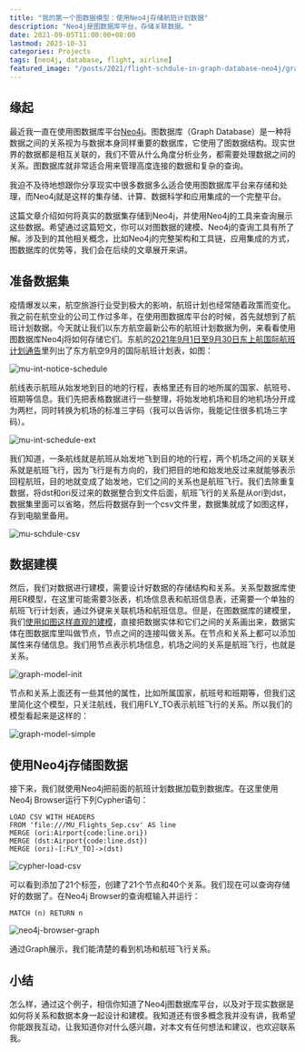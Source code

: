 ```yaml
---
title: "我的第一个图数据模型：使用Neo4j存储航班计划数据"
description: "Neo4j是图数据库平台，存储关联数据。"
date: 2021-09-05T11:00:00+08:00
lastmod: 2023-10-31
categories: Projects
tags: [neo4j, database, flight, airline]
featured_image: "/posts/2021/flight-schdule-in-graph-database-neo4j/graph-db-bg.jpg"
---
```


## 缘起

最近我一直在使用图数据库平台[Neo4j](https://neo4j.com)。图数据库（Graph Database）是一种将数据之间的关系视为与数据本身同样重要的数据库，它使用了图数据结构。现实世界的数据都是相互关联的，我们不管从什么角度分析业务，都需要处理数据之间的关系。图数据库就非常适合用来管理高度连接的数据和复杂的查询。

我迫不及待地想跟你分享现实中很多数据多么适合使用图数据库平台来存储和处理，而Neo4j就是这样的集存储、计算、数据科学和应用集成的一个完整平台。

这篇文章介绍如何将真实的数据集存储到Neo4j，并使用Neo4j的工具来查询展示这些数据。希望通过这篇短文，你可以对图数据的建模、Neo4j的查询工具有所了解。涉及到的其他相关概念，比如Neo4j的完整架构和工具链，应用集成的方式，图数据库的优势等，我们会在后续的文章展开来讲。

## 准备数据集

疫情爆发以来，航空旅游行业受到极大的影响，航班计划也经常随着政策而变化。我之前在航空业的公司工作过多年，在使用图数据库平台的时候，首先就想到了航班计划数据。今天就让我们以东方航空最新公布的航班计划数据为例，来看看使用图数据库Neo4j将如何存储它们。东航的[2021年9月1日至9月30日东上航国际航班计划通告](http://www.ceair.com/about/jjgg2016/202108/t20210831_19747.html)里列出了东方航空9月的国际航班计划表，如图：

![mu-int-notice-schedule](/posts/2021/flight-schdule-in-graph-database-neo4j/mu-int-notice-schedule.png)

航线表示航班从始发地到目的地的行程，表格里还有目的地所属的国家、航班号、班期等信息。我们先把表格数据进行一些整理，将始发地机场和目的地机场分开成为两栏，同时转换为机场的标准三字码（我可以告诉你，我能记住很多机场三字码）。

![mu-int-schedule-ext](/posts/2021/flight-schdule-in-graph-database-neo4j/mu-int-schedule-ext.png)

我们知道，一条航线就是航班从始发地飞到目的地的行程，两个机场之间的关联关系就是航班飞行，因为飞行是有方向的，我们把目的地和始发地反过来就能够表示回程航班，目的地就变成了始发地，它们之间的关系也是航班飞行。我们去除重复数据，将dst和ori反过来的数据整合到文件后面，航班飞行的关系是从ori到dst，数据集里面可以省略，然后将数据存到一个csv文件里，数据集就成了如图这样，存到电脑里备用。

![mu-schdule-csv](/posts/2021/flight-schdule-in-graph-database-neo4j/mu-schdule-csv.png)

## 数据建模

然后，我们对数据进行建模，需要设计好数据的存储结构和关系。关系型数据库使用ER模型，在这里可能需要3张表，机场信息表和航班信息表，还需要一个单独的航班飞行计划表，通过外键来关联机场和航班信息。但是，在图数据库的建模里，我们[使用如图这样直观的建模](https://arrows.app)，直接把数据实体和它们之间的关系画出来，数据实体在图数据库里叫做节点，节点之间的连接叫做关系。在节点和关系上都可以添加属性来存储信息。我们用节点表示机场信息，机场之间的关系是航班飞行，也就是关系。

![graph-model-init](/posts/2021/flight-schdule-in-graph-database-neo4j/graph-model-init.png)

节点和关系上面还有一些其他的属性，比如所属国家，航班号和班期等，但我们这里简化这个模型，只关注航线，我们用FLY_TO表示航班飞行的关系。所以我们的模型看起来是这样的：

![graph-model-simple](/posts/2021/flight-schdule-in-graph-database-neo4j/graph-model-simple.png)

## 使用Neo4j存储图数据

接下来，我们就使用Neo4j把前面的航班计划数据加载到数据库。在这里使用Neo4j Browser运行下列Cypher语句：

```cypher
LOAD CSV WITH HEADERS
FROM 'file:///MU_Flights_Sep.csv' AS line
MERGE (ori:Airport{code:line.ori})
MERGE (dst:Airport{code:line.dst})
MERGE (ori)-[:FLY_TO]->(dst)
```

![cypher-load-csv](/posts/2021/flight-schdule-in-graph-database-neo4j/cypher-load-csv.png)

可以看到添加了21个标签，创建了21个节点和40个关系。我们现在可以查询存储好的数据了。在Neo4j Browser的查询框输入并运行：

```cypher
MATCH (n) RETURN n
```

![neo4j-browser-graph](/posts/2021/flight-schdule-in-graph-database-neo4j/neo4j-browser-graph.png)

通过Graph展示，我们能清楚的看到机场和航班飞行关系。

## 小结

怎么样，通过这个例子，相信你知道了Neo4j图数据库平台，以及对于现实数据是如何将关系和数据本身一起设计和建模。我知道还有很多概念我并没有讲，我希望你能跟我互动，让我知道你对什么感兴趣，对本文有任何想法和建议，也欢迎联系我。
